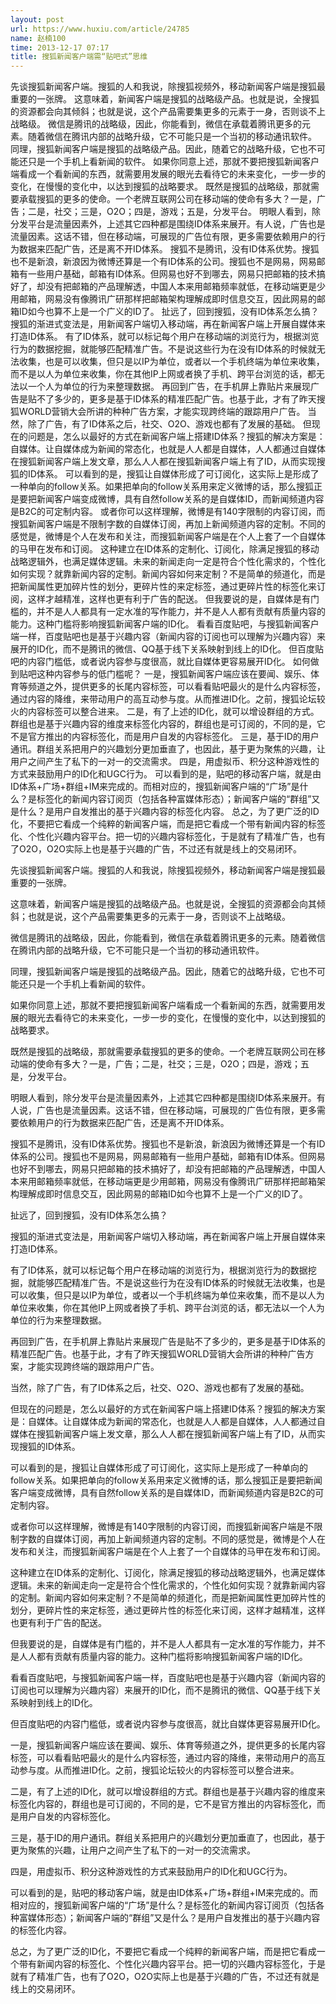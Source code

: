 ```yaml
---
layout: post
url: https://www.huxiu.com/article/24785
name: 赵楠100
time: 2013-12-17 07:17
title: 搜狐新闻客户端需“贴吧式”思维
---
```

先谈搜狐新闻客户端。搜狐的人和我说，除搜狐视频外，移动新闻客户端是搜狐最重要的一张牌。 这意味着，新闻客户端是搜狐的战略级产品。也就是说，全搜狐的资源都会向其倾斜；也就是说，这个产品需要集更多的元素于一身，否则谈不上战略级。 微信是腾讯的战略级，因此，你能看到，微信在承载着腾讯更多的元素。随着微信在腾讯内部的战略升级，它不可能只是一个当初的移动通讯软件。 同理，搜狐新闻客户端是搜狐的战略级产品。因此，随着它的战略升级，它也不可能还只是一个手机上看新闻的软件。 如果你同意上述，那就不要把搜狐新闻客户端看成一个看新闻的东西，就需要用发展的眼光去看待它的未来变化，一步一步的变化，在慢慢的变化中，以达到搜狐的战略要求。 既然是搜狐的战略级，那就需要承载搜狐的更多的使命。一个老牌互联网公司在移动端的使命有多大？一是，广告；二是，社交；三是，O2O；四是，游戏；五是，分发平台。 明眼人看到，除分发平台是流量因素外，上述其它四种都是围绕ID体系来展开。有人说，广告也是流量因素。这话不错，但在移动端，可展现的广告位有限，更多需要依赖用户的行为数据来匹配广告，还是离不开ID体系。 搜狐不是腾讯，没有ID体系优势。搜狐也不是新浪，新浪因为微博还算是一个有ID体系的公司。搜狐也不是网易，网易邮箱有一些用户基础，邮箱有ID体系。但网易也好不到哪去，网易只把邮箱的技术搞好了，却没有把邮箱的产品理解透，中国人本来用邮箱频率就低，在移动端更是少用邮箱，网易没有像腾讯广研那样把邮箱架构理解成即时信息交互，因此网易的邮箱ID如今也算不上是一个广义的ID了。 扯远了，回到搜狐，没有ID体系怎么搞？ 搜狐的渐进式变法是，用新闻客户端切入移动端，再在新闻客户端上开展自媒体来打造ID体系。 有了ID体系，就可以标记每个用户在移动端的浏览行为，根据浏览行为的数据挖掘，就能够匹配精准广告。不是说这些行为在没有ID体系的时候就无法收集，也是可以收集，但只是以IP为单位，或者以一个手机终端为单位来收集，而不是以人为单位来收集，你在其他IP上网或者换了手机、跨平台浏览的话，都无法以一个人为单位的行为来整理数据。 再回到广告，在手机屏上靠贴片来展现广告是贴不了多少的，更多是基于ID体系的精准匹配广告。也基于此，才有了昨天搜狐WORLD营销大会所讲的种种广告方案，才能实现跨终端的跟踪用户广告。 当然，除了广告，有了ID体系之后，社交、O2O、游戏也都有了发展的基础。 但现在的问题是，怎么以最好的方式在新闻客户端上搭建ID体系？搜狐的解决方案是：自媒体。让自媒体成为新闻的常态化，也就是人人都是自媒体，人人都通过自媒体在搜狐新闻客户端上发文章，那么人人都在搜狐新闻客户端上有了ID，从而实现搜狐的ID体系。 可以看到的是，搜狐让自媒体形成了可订阅化，这实际上是形成了一种单向的follow关系。如果把单向的follow关系用来定义微博的话，那么搜狐正是要把新闻客户端变成微博，具有自然follow关系的是自媒体ID，而新闻频道内容是B2C的可定制内容。 或者你可以这样理解，微博是有140字限制的内容订阅，而搜狐新闻客户端是不限制字数的自媒体订阅，再加上新闻频道内容的定制。不同的感觉是，微博是个人在发布和关注，而搜狐新闻客户端是在个人上套了一个自媒体的马甲在发布和订阅。 这种建立在ID体系的定制化、订阅化，除满足搜狐的移动战略逻辑外，也满足媒体逻辑。未来的新闻走向一定是符合个性化需求的，个性化如何实现？就靠新闻内容的定制。新闻内容如何来定制？不是简单的频道化，而是把新闻属性更加碎片性的划分，更碎片性的来定标签，通过更碎片性的标签化来订阅，这样才越精准，这样也更有利于广告的配送。 但我要说的是，自媒体是有门槛的，并不是人人都具有一定水准的写作能力，并不是人人都有贡献有质量内容的能力。这种门槛将影响搜狐新闻客户端的ID化。 看看百度贴吧，与搜狐新闻客户端一样，百度贴吧也是基于兴趣内容（新闻内容的订阅也可以理解为兴趣内容）来展开的ID化，而不是腾讯的微信、QQ基于线下关系映射到线上的ID化。 但百度贴吧的内容门槛低，或者说内容参与度很高，就比自媒体更容易展开ID化。 如何做到贴吧这种内容参与的低门槛呢？ 一是，搜狐新闻客户端应该在要闻、娱乐、体育等频道之外，提供更多的长尾内容标签，可以看看贴吧最火的是什么内容标签，通过内容的降维，来带动用户的高互动参与度。从而推进ID化。之前，搜狐论坛较火的内容标签可以整合进来。 二是，有了上述的ID化，就可以增设群组的方式。群组也是基于兴趣内容的维度来标签化内容的，群组也是可订阅的，不同的是，它不是官方推出的内容标签化，而是用户自发的内容标签化。 三是，基于ID的用户通讯。群组关系把用户的兴趣划分更加垂直了，也因此，基于更为聚焦的兴趣，让用户之间产生了私下的一对一的交流需求。 四是，用虚拟币、积分这种游戏性的方式来鼓励用户的ID化和UGC行为。 可以看到的是，贴吧的移动客户端，就是由ID体系+广场+群组+IM来完成的。而相对应的，搜狐新闻客户端的“广场”是什么？是标签化的新闻内容订阅页（包括各种富媒体形态）；新闻客户端的“群组”又是什么？是用户自发推出的基于兴趣内容的标签化内容。 总之，为了更广泛的ID化，不要把它看成一个纯粹的新闻客户端，而是把它看成一个带有新闻内容的标签化、个性化兴趣内容平台。把一切的兴趣内容标签化，于是就有了精准广告，也有了O2O，O2O实际上也是基于兴趣的广告，不过还有就是线上的交易闭环。

先谈搜狐新闻客户端。搜狐的人和我说，除搜狐视频外，移动新闻客户端是搜狐最重要的一张牌。

这意味着，新闻客户端是搜狐的战略级产品。也就是说，全搜狐的资源都会向其倾斜；也就是说，这个产品需要集更多的元素于一身，否则谈不上战略级。

微信是腾讯的战略级，因此，你能看到，微信在承载着腾讯更多的元素。随着微信在腾讯内部的战略升级，它不可能只是一个当初的移动通讯软件。

同理，搜狐新闻客户端是搜狐的战略级产品。因此，随着它的战略升级，它也不可能还只是一个手机上看新闻的软件。

如果你同意上述，那就不要把搜狐新闻客户端看成一个看新闻的东西，就需要用发展的眼光去看待它的未来变化，一步一步的变化，在慢慢的变化中，以达到搜狐的战略要求。

既然是搜狐的战略级，那就需要承载搜狐的更多的使命。一个老牌互联网公司在移动端的使命有多大？一是，广告；二是，社交；三是，O2O；四是，游戏；五是，分发平台。

明眼人看到，除分发平台是流量因素外，上述其它四种都是围绕ID体系来展开。有人说，广告也是流量因素。这话不错，但在移动端，可展现的广告位有限，更多需要依赖用户的行为数据来匹配广告，还是离不开ID体系。

搜狐不是腾讯，没有ID体系优势。搜狐也不是新浪，新浪因为微博还算是一个有ID体系的公司。搜狐也不是网易，网易邮箱有一些用户基础，邮箱有ID体系。但网易也好不到哪去，网易只把邮箱的技术搞好了，却没有把邮箱的产品理解透，中国人本来用邮箱频率就低，在移动端更是少用邮箱，网易没有像腾讯广研那样把邮箱架构理解成即时信息交互，因此网易的邮箱ID如今也算不上是一个广义的ID了。

扯远了，回到搜狐，没有ID体系怎么搞？

搜狐的渐进式变法是，用新闻客户端切入移动端，再在新闻客户端上开展自媒体来打造ID体系。

有了ID体系，就可以标记每个用户在移动端的浏览行为，根据浏览行为的数据挖掘，就能够匹配精准广告。不是说这些行为在没有ID体系的时候就无法收集，也是可以收集，但只是以IP为单位，或者以一个手机终端为单位来收集，而不是以人为单位来收集，你在其他IP上网或者换了手机、跨平台浏览的话，都无法以一个人为单位的行为来整理数据。

再回到广告，在手机屏上靠贴片来展现广告是贴不了多少的，更多是基于ID体系的精准匹配广告。也基于此，才有了昨天搜狐WORLD营销大会所讲的种种广告方案，才能实现跨终端的跟踪用户广告。

当然，除了广告，有了ID体系之后，社交、O2O、游戏也都有了发展的基础。

但现在的问题是，怎么以最好的方式在新闻客户端上搭建ID体系？搜狐的解决方案是：自媒体。让自媒体成为新闻的常态化，也就是人人都是自媒体，人人都通过自媒体在搜狐新闻客户端上发文章，那么人人都在搜狐新闻客户端上有了ID，从而实现搜狐的ID体系。

可以看到的是，搜狐让自媒体形成了可订阅化，这实际上是形成了一种单向的follow关系。如果把单向的follow关系用来定义微博的话，那么搜狐正是要把新闻客户端变成微博，具有自然follow关系的是自媒体ID，而新闻频道内容是B2C的可定制内容。

或者你可以这样理解，微博是有140字限制的内容订阅，而搜狐新闻客户端是不限制字数的自媒体订阅，再加上新闻频道内容的定制。不同的感觉是，微博是个人在发布和关注，而搜狐新闻客户端是在个人上套了一个自媒体的马甲在发布和订阅。

这种建立在ID体系的定制化、订阅化，除满足搜狐的移动战略逻辑外，也满足媒体逻辑。未来的新闻走向一定是符合个性化需求的，个性化如何实现？就靠新闻内容的定制。新闻内容如何来定制？不是简单的频道化，而是把新闻属性更加碎片性的划分，更碎片性的来定标签，通过更碎片性的标签化来订阅，这样才越精准，这样也更有利于广告的配送。

但我要说的是，自媒体是有门槛的，并不是人人都具有一定水准的写作能力，并不是人人都有贡献有质量内容的能力。这种门槛将影响搜狐新闻客户端的ID化。

看看百度贴吧，与搜狐新闻客户端一样，百度贴吧也是基于兴趣内容（新闻内容的订阅也可以理解为兴趣内容）来展开的ID化，而不是腾讯的微信、QQ基于线下关系映射到线上的ID化。

但百度贴吧的内容门槛低，或者说内容参与度很高，就比自媒体更容易展开ID化。

一是，搜狐新闻客户端应该在要闻、娱乐、体育等频道之外，提供更多的长尾内容标签，可以看看贴吧最火的是什么内容标签，通过内容的降维，来带动用户的高互动参与度。从而推进ID化。之前，搜狐论坛较火的内容标签可以整合进来。

二是，有了上述的ID化，就可以增设群组的方式。群组也是基于兴趣内容的维度来标签化内容的，群组也是可订阅的，不同的是，它不是官方推出的内容标签化，而是用户自发的内容标签化。

三是，基于ID的用户通讯。群组关系把用户的兴趣划分更加垂直了，也因此，基于更为聚焦的兴趣，让用户之间产生了私下的一对一的交流需求。

四是，用虚拟币、积分这种游戏性的方式来鼓励用户的ID化和UGC行为。

可以看到的是，贴吧的移动客户端，就是由ID体系+广场+群组+IM来完成的。而相对应的，搜狐新闻客户端的“广场”是什么？是标签化的新闻内容订阅页（包括各种富媒体形态）；新闻客户端的“群组”又是什么？是用户自发推出的基于兴趣内容的标签化内容。

总之，为了更广泛的ID化，不要把它看成一个纯粹的新闻客户端，而是把它看成一个带有新闻内容的标签化、个性化兴趣内容平台。把一切的兴趣内容标签化，于是就有了精准广告，也有了O2O，O2O实际上也是基于兴趣的广告，不过还有就是线上的交易闭环。

